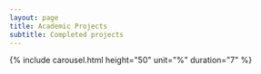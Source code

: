 ```yaml
---
layout: page
title: Academic Projects
subtitle: Completed projects
---
```


  {% include carousel.html height="50" unit="%" duration="7" %}
